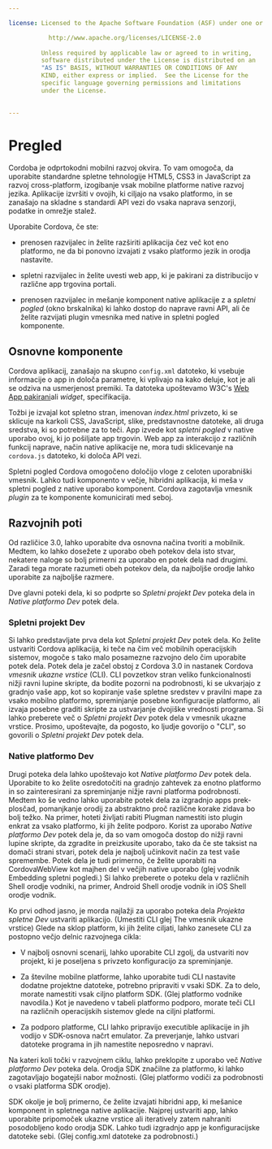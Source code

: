 ```yaml
---

license: Licensed to the Apache Software Foundation (ASF) under one or more contributor license agreements. See the NOTICE file distributed with this work for additional information regarding copyright ownership. The ASF licenses this file to you under the Apache License, Version 2.0 (the "License"); you may not use this file except in compliance with the License. You may obtain a copy of the License at

           http://www.apache.org/licenses/LICENSE-2.0
    
         Unless required by applicable law or agreed to in writing,
         software distributed under the License is distributed on an
         "AS IS" BASIS, WITHOUT WARRANTIES OR CONDITIONS OF ANY
         KIND, either express or implied.  See the License for the
         specific language governing permissions and limitations
         under the License.
    

---
```


# Pregled

Cordoba je odprtokodni mobilni razvoj okvira. To vam omogoča, da uporabite standardne spletne tehnologije HTML5, CSS3 in JavaScript za razvoj cross-platform, izogibanje vsak mobilne platforme native razvoj jezika. Aplikacije izvršiti v ovojih, ki ciljajo na vsako platformo, in se zanašajo na skladne s standardi API vezi do vsaka naprava senzorji, podatke in omrežje stalež.

Uporabite Cordova, če ste:

*   prenosen razvijalec in želite razširiti aplikacija čez več kot eno platformo, ne da bi ponovno izvajati z vsako platformo jezik in orodja nastavite.

*   spletni razvijalec in želite uvesti web app, ki je pakirani za distribucijo v različne app trgovina portali.

*   prenosen razvijalec in mešanje komponent native aplikacije z a *spletni pogled* (okno brskalnika) ki lahko dostop do naprave ravni API, ali če želite razvijati plugin vmesnika med native in spletni pogled komponente.

## Osnovne komponente

Cordova aplikacij, zanašajo na skupno `config.xml` datoteko, ki vsebuje informacije o app in določa parametre, ki vplivajo na kako deluje, kot je ali se odziva na usmerjenost premiki. Ta datoteka upoštevamo W3C's [Web App pakirani][1]ali *widget*, specifikacija.

 [1]: http://www.w3.org/TR/widgets/

Tožbi je izvajal kot spletno stran, imenovan *index.html* privzeto, ki se sklicuje na karkoli CSS, JavaScript, slike, predstavnostne datoteke, ali druga sredstva, ki so potrebne za to teči. App izvede kot *spletni pogled* v native uporabo ovoj, ki jo pošiljate app trgovin. Web app za interakcijo z različnih funkcij naprave, način native aplikacije ne, mora tudi sklicevanje na `cordova.js` datoteko, ki določa API vezi.

Spletni pogled Cordova omogočeno določijo vloge z celoten uporabniški vmesnik. Lahko tudi komponento v večje, hibridni aplikacija, ki meša v spletni pogled z native uporabo komponent. Cordova zagotavlja vmesnik *plugin* za te komponente komunicirati med seboj.

## Razvojnih poti

Od različice 3.0, lahko uporabite dva osnovna načina tvoriti a mobilnik. Medtem, ko lahko dosežete z uporabo obeh potekov dela isto stvar, nekatere naloge so bolj primerni za uporabo en potek dela nad drugimi. Zaradi tega morate razumeti obeh potekov dela, da najboljše orodje lahko uporabite za najboljše razmere.

Dve glavni poteki dela, ki so podprte so *Spletni projekt Dev* poteka dela in *Native platformo Dev* potek dela.

### Spletni projekt Dev

Si lahko predstavljate prva dela kot *Spletni projekt Dev* potek dela. Ko želite ustvariti Cordova aplikacija, ki teče na čim več mobilnih operacijskih sistemov, mogoče s tako malo posamezne razvojno delo čim uporabite potek dela. Potek dela je začel obstoj z Cordova 3.0 in nastanek Cordova *vmesnik ukazne vrstice* (CLI). CLI povzetkov stran veliko funkcionalnosti nižji ravni lupine skripte, da bodite pozorni na podrobnosti, ki se ukvarjajo z gradnjo vaše app, kot so kopiranje vaše spletne sredstev v pravilni mape za vsako mobilno platformo, spreminjanje posebne konfiguracije platformo, ali izvaja posebne graditi skripte za ustvarjanje dvojiške vrednosti programa. Si lahko preberete več o *Spletni projekt Dev* potek dela v vmesnik ukazne vrstice. Prosimo, upoštevajte, da pogosto, ko ljudje govorijo o "CLI", so govorili o *Spletni projekt Dev* potek dela.

### Native platformo Dev

Drugi poteka dela lahko upoštevajo kot *Native platformo Dev* potek dela. Uporabite to ko želite osredotočiti na gradnjo zahtevek za enotno platformo in so zainteresirani za spreminjanje nižje ravni platforma podrobnosti. Medtem ko še vedno lahko uporabite potek dela za izgradnjo apps prek-plosčad, pomanjkanje orodij za abstraktno proč različne korake zidava bo bolj težko. Na primer, hoteti življati rabiti Plugman namestiti isto plugin enkrat za vsako platformo, ki jih želite podporo. Korist za uporabo *Native platformo Dev* potek dela je, da so vam omogoča dostop do nižji ravni lupine skripte, da zgradite in preizkusite uporabo, tako da če ste taksist na domači strani stvari, potek dela je najbolj učinkovit način za test vaše spremembe. Potek dela je tudi primerno, če želite uporabiti na CordovaWebView kot majhen del v večjih native uporabo (glej vodnik Embedding spletni pogledi.) Si lahko preberete o poteku dela v različnih Shell orodje vodniki, na primer, Android Shell orodje vodnik in iOS Shell orodje vodnik.

Ko prvi odhod jasno, je morda najlažji za uporabo poteka dela *Projekta spletne Dev* ustvariti aplikacijo. (Umestiti CLI glej The vmesnik ukazne vrstice) Glede na sklop platform, ki jih želite ciljati, lahko zanesete CLI za postopno večjo delnic razvojnega cikla:

*   V najbolj osnovni scenarij, lahko uporabite CLI zgolj, da ustvariti nov projekt, ki je poseljena s privzeto konfiguracijo za spreminjanje.

*   Za številne mobilne platforme, lahko uporabite tudi CLI nastavite dodatne projektne datoteke, potrebno pripraviti v vsaki SDK. Za to delo, morate namestiti vsak ciljno platform SDK. (Glej platformo vodnike navodila.) Kot je navedeno v tabeli platformo podporo, morate teči CLI na različnih operacijskih sistemov glede na ciljni platformi.

*   Za podporo platforme, CLI lahko pripravijo executible aplikacije in jih vodijo v SDK-osnova načrt emulator. Za preverjanje, lahko ustvari datoteke programa in jih namestite neposredno v napravi.

Na kateri koli točki v razvojnem ciklu, lahko preklopite z uporabo več *Native platformo Dev* poteka dela. Orodja SDK značilne za platformo, ki lahko zagotavljajo bogatejši nabor možnosti. (Glej platformo vodiči za podrobnosti o vsaki platforma SDK orodje).

SDK okolje je bolj primerno, če želite izvajati hibridni app, ki mešanice komponent in spletnega native aplikacije. Najprej ustvariti app, lahko uporabite pripomoček ukazne vrstice ali iteratively zatem nahraniti posodobljeno kodo orodja SDK. Lahko tudi izgradnjo app je konfiguracijske datoteke sebi. (Glej config.xml datoteke za podrobnosti.)